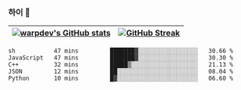 
### 하이 👋
[![warpdev's GitHub stats](https://github-readme-stats.vercel.app/api?username=warpdev&show_icons=true&theme=vue-dark)](#) |[![GitHub Streak](https://github-readme-streak-stats.herokuapp.com/?user=warpdev&theme=dark)](#)
--- | --- |
<!--START_SECTION:waka-->
```text
sh           47 mins         ███████▓░░░░░░░░░░░░░░░░░   30.66 % 
JavaScript   47 mins         ███████▓░░░░░░░░░░░░░░░░░   30.30 % 
C++          32 mins         █████▒░░░░░░░░░░░░░░░░░░░   21.13 % 
JSON         12 mins         ██░░░░░░░░░░░░░░░░░░░░░░░   08.04 % 
Python       10 mins         █▓░░░░░░░░░░░░░░░░░░░░░░░   06.60 % 
```
<!--END_SECTION:waka-->

<!--
**warpdev/warpdev** is a ✨ _special_ ✨ repository because its `README.md` (this file) appears on your GitHub profile.

Here are some ideas to get you started:

- 🔭 I’m currently working on ...
- 🌱 I’m currently learning ...
- 👯 I’m looking to collaborate on ...
- 🤔 I’m looking for help with ...
- 💬 Ask me about ...
- 📫 How to reach me: ...
- 😄 Pronouns: ...
- ⚡ Fun fact: ...
-->
